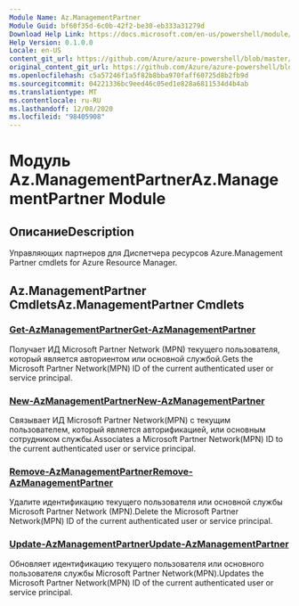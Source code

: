 ```yaml
---
Module Name: Az.ManagementPartner
Module Guid: bf60f35d-6c0b-42f2-be30-eb333a31279d
Download Help Link: https://docs.microsoft.com/en-us/powershell/module/az.managementpartner
Help Version: 0.1.0.0
Locale: en-US
content_git_url: https://github.com/Azure/azure-powershell/blob/master/src/ManagementPartner/ManagementPartner/help/Az.ManagementPartner.md
original_content_git_url: https://github.com/Azure/azure-powershell/blob/master/src/ManagementPartner/ManagementPartner/help/Az.ManagementPartner.md
ms.openlocfilehash: c5a57246f1a5f82b8bba970faff60725d8b2fb9d
ms.sourcegitcommit: 04221336bc9eed46c05ed1e828a6811534d4b4ab
ms.translationtype: MT
ms.contentlocale: ru-RU
ms.lasthandoff: 12/08/2020
ms.locfileid: "98405908"
---
```

# <span data-ttu-id="89a34-101">Модуль Az.ManagementPartner</span><span class="sxs-lookup"><span data-stu-id="89a34-101">Az.ManagementPartner Module</span></span>
## <span data-ttu-id="89a34-102">Описание</span><span class="sxs-lookup"><span data-stu-id="89a34-102">Description</span></span>
<span data-ttu-id="89a34-103">Управляющих партнеров для Диспетчера ресурсов Azure.</span><span class="sxs-lookup"><span data-stu-id="89a34-103">Management Partner cmdlets for Azure Resource Manager.</span></span>

## <span data-ttu-id="89a34-104">Az.ManagementPartner Cmdlets</span><span class="sxs-lookup"><span data-stu-id="89a34-104">Az.ManagementPartner Cmdlets</span></span>
### [<span data-ttu-id="89a34-105">Get-AzManagementPartner</span><span class="sxs-lookup"><span data-stu-id="89a34-105">Get-AzManagementPartner</span></span>](Get-AzManagementPartner.md)
<span data-ttu-id="89a34-106">Получает ИД Microsoft Partner Network (MPN) текущего пользователя, который является авториентом или основной службой.</span><span class="sxs-lookup"><span data-stu-id="89a34-106">Gets the Microsoft Partner Network(MPN) ID of the current authenticated user or service principal.</span></span> 

### [<span data-ttu-id="89a34-107">New-AzManagementPartner</span><span class="sxs-lookup"><span data-stu-id="89a34-107">New-AzManagementPartner</span></span>](New-AzManagementPartner.md)
<span data-ttu-id="89a34-108">Связывает ИД Microsoft Partner Network(MPN) с текущим пользователем, который является авторификацией, или основным сотрудником службы.</span><span class="sxs-lookup"><span data-stu-id="89a34-108">Associates a Microsoft Partner Network(MPN) ID to the current authenticated user or service principal.</span></span>

### [<span data-ttu-id="89a34-109">Remove-AzManagementPartner</span><span class="sxs-lookup"><span data-stu-id="89a34-109">Remove-AzManagementPartner</span></span>](Remove-AzManagementPartner.md)
<span data-ttu-id="89a34-110">Удалите идентификацию текущего пользователя или основной службы Microsoft Partner Network (MPN).</span><span class="sxs-lookup"><span data-stu-id="89a34-110">Delete the Microsoft Partner Network(MPN) ID of the current authenticated user or service principal.</span></span>

### [<span data-ttu-id="89a34-111">Update-AzManagementPartner</span><span class="sxs-lookup"><span data-stu-id="89a34-111">Update-AzManagementPartner</span></span>](Update-AzManagementPartner.md)
<span data-ttu-id="89a34-112">Обновляет идентификацию текущего пользователя или основного пользователя службы Microsoft Partner Network(MPN).</span><span class="sxs-lookup"><span data-stu-id="89a34-112">Updates the Microsoft Partner Network(MPN) ID of the current authenticated user or service principal.</span></span>

